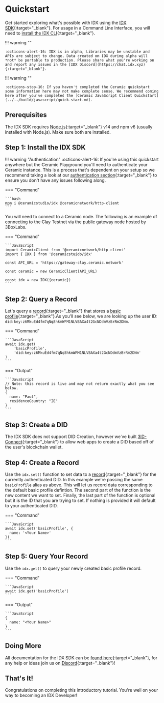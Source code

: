 # Quickstart

Get started exploring what's possible with IDX using the [IDX SDK](https://developers.idx.xyz/reference/idx/){:target="\_blank"}. For usage in a Command Line Interface, you will need to [install the IDX CLI](https://developers.idx.xyz/reference/cli/){:target="\_blank"}.

!!! warning ""

    :octicons-alert-16: IDX is in alpha, Libraries may be unstable and APIs are subject to change. Data created on IDX during alpha will *not* be portable to production. Please share what you're working on and report any issues in the [IDX Discord](https://chat.idx.xyz){:target="_blank"}.

!!! warning ""

    :octicons-stop-16: If you haven't completed the Ceramic quickstart some information here may not make complete sense. We recommend coming here after you've completed the [Ceramic JavaScript Client Quickstart](../../build/javascript/quick-start.md).

## **Prerequisites**

The IDX SDK requires [Node.js](https://nodejs.org/){:target="\_blank"} v14 and npm v6 (usually installed with Node.js). Make sure both are installed.

## **Step 1: Install the IDX SDK**

!!! warning "Authentication"
:octicons-alert-16: If you're using this quickstart anywhere but the Ceramic Playground you'll need to authenticate your Ceramic instance. This is a process that's dependent on your setup so we recommend taking a look at our [authentication section](../../build/javascript/authentication.md){:target="\_blank"} to ensure you don't have any issues following along.

=== "Command"

    ```bash
    npm i @ceramicstudio/idx @ceramicnetwork/http-client
    ```

You will need to connect to a Ceramic node. The following is an example of connecting to the Clay Testnet via the public gateway node hosted by 3BoxLabs.

=== "Command"

    ```JavaScript
    import CeramicClient from '@ceramicnetwork/http-client'
    import { IDX } from '@ceramicstuido/idx'

    const API_URL = 'https://gateway-clay.ceramic.network'

    const ceramic = new CeramicClient(API_URL)

    const idx = new IDX({ceramic})
    ```

## **Step 2: Query a Record**

Let's query a [record](https://developers.idx.xyz/learn/glossary/#record){:target="\_blank"} that stores a [basic profile](https://developers.idx.xyz/guides/definitions/default/#basic-profile){:target="\_blank"}.As you'll see below, we are looking up the user ID: `did:key:z6MkuEd4fm7qNq8hkmWFM1NLVBAXa4t2GcNDdmVzBrRm2DNm`.

=== "Command"

    ```JavaScript
    await idx.get(
        'basicProfile',
        'did:key:z6MkuEd4fm7qNq8hkmWFM1NLVBAXa4t2GcNDdmVzBrRm2DNm'
    )
    ```

=== "Output"

    ```JavaScript
    // Note: this record is live and may not return exactly what you see below.
    {
      name: "Paul",
      residenceCountry: "IE"
    }
    ```

## **Step 3: Create a DID**

The IDX SDK does not support DID Creation, however we've built [3ID-Connect](../../authentication/3id-did/3id-connect.md){:target="\_blank"} to allow web apps to create a DID based off of the user's blockchain wallet.

## **Step 4: Create a Record**

Use the `idx.set()` function to set data to a [record](https://developers.idx.xyz/learn/glossary/#record){:target="\_blank"} for the currently authenticated DID. In this example we're passing the same `basicProfile` alias as above. This will let us record data corresponding to the default basic profile defintion. The second part of the function is the new content we want to set. Finally, the last part of the function is optional but it is the ID that you are trying to set. If nothing is provided it will default to your authenticated DID.

=== "Command"

    ```JavaScript
    await idx.set('basicProfile', {
      name: '<Your Name>'
    })
    ```

## **Step 5: Query Your Record**

Use the `idx.get()` to query your newly created basic profile record.

=== "Command"

    ```JavaScript
    await idx.get('basicProfile')
    ```

=== "Output"

    ```JavaScript
    {
      name: "<Your Name>"
    }
    ```

## **Doing More**

All documentation for the IDX SDK can be [found here](https://developers.idx.xyz/reference/idx/){:target="\_blank"}, for any help or ideas join us on [Discord](https://chat.idx.xyz){:target="\_blank"}!

## **That's It!**

Congratulations on completing this introductory tutorial. You're well on your way to becoming an IDX Developer!
